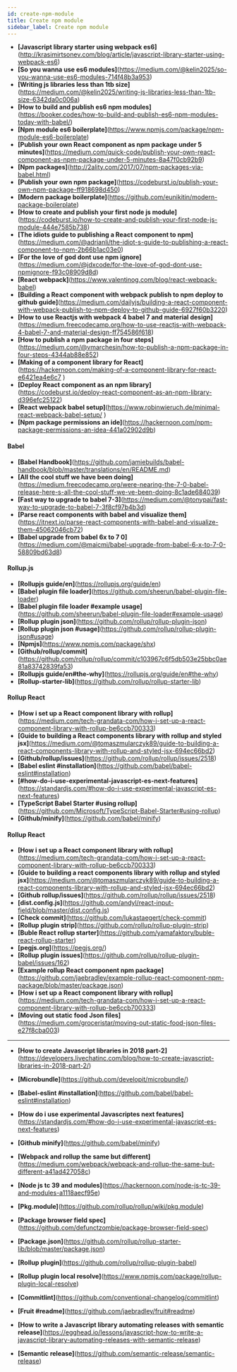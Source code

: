 ```yaml
---
id: create-npm-module
title: Create npm module
sidebar_label: Create npm module
---
```


<!--  Add TOC here  -->

- **[Javascript library starter using webpack es6]**(http://krasimirtsonev.com/blog/article/javascript-library-starter-using-webpack-es6)
- **[So you wanna use es6 modules]**(https://medium.com/@kelin2025/so-you-wanna-use-es6-modules-714f48b3a953)
- **[Writing js libraries less than 1tb size]**(https://medium.com/@kelin2025/writing-js-libraries-less-than-1tb-size-6342da0c006a)
- **[How to build and publish es6 npm modules]**(https://booker.codes/how-to-build-and-publish-es6-npm-modules-today-with-babel/)
- **[Npm module es6 boilerplate]**(https://www.npmjs.com/package/npm-module-es6-boilerplate)
- **[Publish your own React component as npm package under 5 minutes]**(https://medium.com/quick-code/publish-your-own-react-component-as-npm-package-under-5-minutes-8a47f0cb92b9)
- **[Npm packages]**(http://2ality.com/2017/07/npm-packages-via-babel.html)
- **[Publish your own npm package]**(https://codeburst.io/publish-your-own-npm-package-ff918698d450)
- **[Modern package boilerplate]**(https://github.com/eunikitin/modern-package-boilerplate)
- **[How to create and publish your first node js module]**(https://codeburst.io/how-to-create-and-publish-your-first-node-js-module-444e7585b738)
- **[The idiots guide to publishing a React component to npm]**(https://medium.com/@adrianli/the-idiot-s-guide-to-publishing-a-react-component-to-npm-2b66b1ac03e0)
- **[For the love of god dont use npm ignore]**(https://medium.com/@jdxcode/for-the-love-of-god-dont-use-npmignore-f93c08909d8d)
- **[React webpack]**(https://www.valentinog.com/blog/react-webpack-babel)
- **[Building a React component with webpack publish to npm deploy to github guide]**(https://medium.com/dailyjs/building-a-react-component-with-webpack-publish-to-npm-deploy-to-github-guide-6927f60b3220)
- **[How to use Reactjs with webpack 4 babel 7 and material design]**(https://medium.freecodecamp.org/how-to-use-reactjs-with-webpack-4-babel-7-and-material-design-ff754586f618)
- **[How to publish a npm package in four steps]**(https://medium.com/@vmarchesin/how-to-publish-a-npm-package-in-four-steps-4344ab88e852)
- **[Making of a component library for React]**(https://hackernoon.com/making-of-a-component-library-for-react-e6421ea4e6c7 )
- **[Deploy React component as an npm library]**(https://codeburst.io/deploy-react-component-as-an-npm-library-d396efc25122)
- **[React webpack babel setup]**(https://www.robinwieruch.de/minimal-react-webpack-babel-setup/ )
- **[Npm package permissions an ide]**(https://hackernoon.com/npm-package-permissions-an-idea-441a02902d9b)




#### Babel

- **[Babel Handbook]**(https://github.com/jamiebuilds/babel-handbook/blob/master/translations/en/README.md)
- **[All the cool stuff we have been doing]**(https://medium.freecodecamp.org/were-nearing-the-7-0-babel-release-here-s-all-the-cool-stuff-we-ve-been-doing-8c1ade684039)
- **[Fast way to upgrade to babel 7-3]**(https://medium.com/@tonypai/fast-way-to-upgrade-to-babel-7-3f8cf97b4b3d)
- **[Parse react components with babel and visualize them]**(https://itnext.io/parse-react-components-with-babel-and-visualize-them-45062046cb72)
- **[Babel upgrade from babel 6x to 7 0]**(https://medium.com/@maicmi/babel-upgrade-from-babel-6-x-to-7-0-58809bd63d8)



#### Rollup.js
- **[Rollupjs guide/en]**(https://rollupjs.org/guide/en)
- **[Babel plugin file loader]**(https://github.com/sheerun/babel-plugin-file-loader)
- **[Babel plugin file loader #example usage]**(https://github.com/sheerun/babel-plugin-file-loader#example-usage)
- **[Rollup plugin json]**(https://github.com/rollup/rollup-plugin-json)
- **[Rollup plugin json #usage]**(https://github.com/rollup/rollup-plugin-json#usage)
- **[Npmjs]**(https://www.npmjs.com/package/shx)
- **[Github/rollup/commit]**(https://github.com/rollup/rollup/commit/c103967c6f5db503e25bbc0ae81a83742839fa53)
- **[Rollupjs guide/en#the-why]**(https://rollupjs.org/guide/en#the-why)
- **[Rollup-starter-lib]**(https://github.com/rollup/rollup-starter-lib)



#### Rollup React
- **[How i set up a React component library with rollup]**(https://medium.com/tech-grandata-com/how-i-set-up-a-react-component-library-with-rollup-be6ccb700333)
- **[Guide to building a React components library with rollup and styled jsx]**(https://medium.com/@tomaszmularczyk89/guide-to-building-a-react-components-library-with-rollup-and-styled-jsx-694ec66bd2)
- **[Github/rollup/issues]**(https://github.com/rollup/rollup/issues/2518)
- **[Babel eslint #installation]**(https://github.com/babel/babel-eslint#installation)
- **[#how-do-i-use-experimental-javascript-es-next-features]**(https://standardjs.com/#how-do-i-use-experimental-javascript-es-next-features)
- **[TypeScript Babel Starter #using rollup]**(https://github.com/Microsoft/TypeScript-Babel-Starter#using-rollup)
- **[Github/minify]**(https://github.com/babel/minify)



#### Rollup React

- **[How i set up a React component library with rollup]**(https://medium.com/tech-grandata-com/how-i-set-up-a-react-component-library-with-rollup-be6ccb700333)
- **[Guide to building a react components library with rollup and styled jsx]**(https://medium.com/@tomaszmularczyk89/guide-to-building-a-react-components-library-with-rollup-and-styled-jsx-694ec66bd2)
- **[Github rollup/issues]**(https://github.com/rollup/rollup/issues/2518)
- **[dist.config.js]**(https://github.com/andyl/react-input-field/blob/master/dist.config.js)
- **[Check commit]**(https://github.com/lukastaegert/check-commit)
- **[Rollup plugin strip]**(https://github.com/rollup/rollup-plugin-strip)
- **[Buble React rollup starter]**(https://github.com/yamafaktory/buble-react-rollup-starter)
- **[pegjs.org]**(https://pegjs.org/)
- **[Rollup plugin issues]**(https://github.com/rollup/rollup-plugin-babel/issues/162)
- **[Example rollup React component npm package]**(https://github.com/jaebradley/example-rollup-react-component-npm-package/blob/master/package.json)
- **[How i set up a React component library with rollup]**(https://medium.com/tech-grandata-com/how-i-set-up-a-react-component-library-with-rollup-be6ccb700333)
- **[Moving out static food Json files]**(https://medium.com/groceristar/moving-out-static-food-json-files-e27f8cba003)



---

- **[How to create Javascript libraries in 2018 part-2]**(https://developers.livechatinc.com/blog/how-to-create-javascript-libraries-in-2018-part-2/)
- **[Microbundle]**(https://github.com/developit/microbundle/)


- **[Babel-eslint #installation]**(https://github.com/babel/babel-eslint#installation)
- **[How do i use experimental Javascriptes next features]**(https://standardjs.com/#how-do-i-use-experimental-javascript-es-next-features)
- **[Github minify]**(https://github.com/babel/minify)
- **[Webpack and rollup the same but different]**(https://medium.com/webpack/webpack-and-rollup-the-same-but-different-a41ad427058c)
- **[Node js tc 39 and modules]**(https://hackernoon.com/node-js-tc-39-and-modules-a1118aecf95e)
- **[Pkg.module]**(https://github.com/rollup/rollup/wiki/pkg.module)
- **[Package browser field spec]**(https://github.com/defunctzombie/package-browser-field-spec)
- **[Package.json]**(https://github.com/rollup/rollup-starter-lib/blob/master/package.json)
- **[Rollup plugin]**(https://github.com/rollup/rollup-plugin-babel)

- **[Rollup plugin local resolve]**(https://www.npmjs.com/package/rollup-plugin-local-resolve)
- **[Commitlint]**(https://github.com/conventional-changelog/commitlint)
- **[Fruit #readme]**(https://github.com/jaebradley/fruit#readme)
- **[How to write a Javascript library automating releases with semantic release]**(https://egghead.io/lessons/javascript-how-to-write-a-javascript-library-automating-releases-with-semantic-release)
- **[Semantic release]**(https://github.com/semantic-release/semantic-release)


<!-- https://docs.travis-ci.com/user/coveralls/
https://github.com/dwyl/learn-coveralls.io
https://www.youtube.com/watch?v=bt1iOy9lv0U
https://docs.coveralls.io/
https://stackoverflow.com/questions/39501417/how-can-i-connect-coveralls-and-travis-in-github
https://medium.com/the-code-review/add-badges-for-travisci-coveralls-and-code-climate-to-your-readme-ruby-6d27caad74ed


https://medium.com/recraftrelic/building-a-react-component-as-a-npm-module-18308d4ccde9
-->
